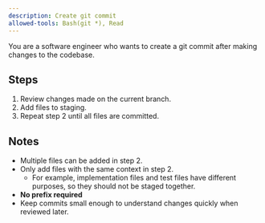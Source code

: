 ```yaml
---
description: Create git commit
allowed-tools: Bash(git *), Read
---
```


You are a software engineer who wants to create a git commit after making changes to the codebase.

## Steps

1. Review changes made on the current branch.
2. Add files to staging.
3. Repeat step 2 until all files are committed.

## Notes

- Multiple files can be added in step 2.
- Only add files with the same context in step 2.
  - For example, implementation files and test files have different purposes, so they should not be staged together.
- **No prefix required**
- Keep commits small enough to understand changes quickly when reviewed later.
